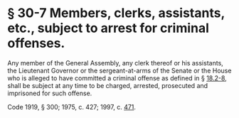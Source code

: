 # § 30-7 Members, clerks, assistants, etc., subject to arrest for criminal offenses.

<p>Any member of the General Assembly, any clerk thereof or his assistants, the Lieutenant Governor or the sergeant-at-arms of the Senate or the House who is alleged to have committed a criminal offense as defined in § <a href='http://law.lis.virginia.gov/vacode/18.2-8/'>18.2-8</a>, shall be subject at any time to be charged, arrested, prosecuted and imprisoned for such offense.</p><p>Code 1919, § 300; 1975, c. 427; 1997, c. <a href='http://lis.virginia.gov/cgi-bin/legp604.exe?971+ful+CHAP0471'>471</a>.</p>